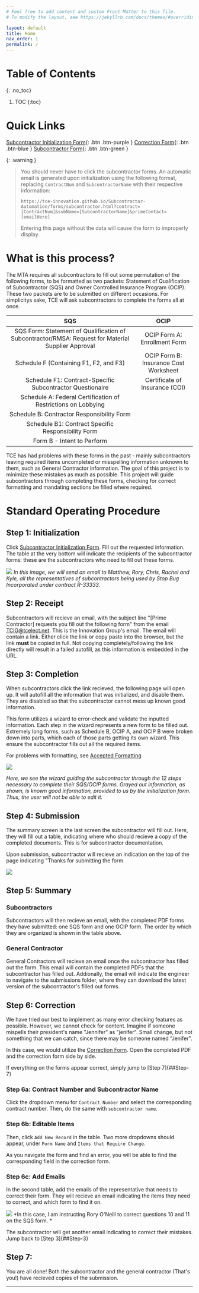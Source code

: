 ```yaml
---
# Feel free to add content and custom Front Matter to this file.
# To modify the layout, see https://jekyllrb.com/docs/themes/#overriding-theme-defaults

layout: default
title: Home
nav_order: 1
permalink: /
---
```



# Table of Contents 
{: .no_toc}

1. TOC
{:toc}

# Quick Links

[Subcontractor Initialization Form](https://tce-innovation.github.io/Subcontractor-Automation/forms/initialization.html){: .btn .btn-purple }
[Correction Form](https://tce-innovation.github.io/Subcontractor-Automation/forms/correction.html){: .btn .btn-blue }
[Subcontractor Form](https://tce-innovation.github.io/Subcontractor-Automation/forms/subcontractor.html){: .btn .btn-green }

{: .warning }
> You should never have to click the subcontractor forms. An automatic email is generated upon initialization using the following format, replacing ```ContractNum``` and ```SubcontractorName``` with their respective information:
> ```
> https://tce-innovation.github.io/Subcontractor-Automation/forms/subcontractor.html?contract=[ContractNum]&subName=[SubcontractorName]&primeContact=[emailHere]
> ```
> Entering this page without the data will cause the form to improperly display.


# What is this process?

The MTA requires all subcontractors to fill out some permutation of the following forms, to be formatted as two packets: Statement of Qualification of Subcontractor (SQS) and Owner Controlled Insurance Program (OCIP). These two packets are to be submitted on different occasions. For simplicitys sake, TCE will ask subcontractors to complete the forms all at once.

|SQS|OCIP|
|:-:|:-:|
|SQS Form: Statement of Qualification of Subcontractor/RMSA: Request for Material Supplier Approval|OCIP Form A: Enrollment Form|
|Schedule F (Containing F1, F2, and F3)|OCIP Form B: Insurance Cost Worksheet|
|Schedule F1: Contract-Specific Subcontractor Questionaire| Certificate of Insurance (COI)|
|Schedule A: Federal Certification of Restrictions on Lobbying|
|Schedule B: Contractor Responsibility Form|
|Schedule B1: Contract Specific Responsibility Form|
|Form B - Intent to Perform|

TCE has had problems with these forms in the past - mainly subcontractors leaving required items uncompleted or misspelling information unknown to them, such as General Contractor information. The goal of this project is to minimize these mistakes as much as possible. This project will guide subcontractors through completing these forms, checking for correct formatting and mandating sections be filled where required. 

# Standard Operating Procedure

## Step 1: Initialization

Click [Subcontractor Initialization Form]. Fill out the requested information. The table at the very bottom will indicate the recipients of the subcontractor forms: these are the subcontractors who need to fill out these forms.

![](assets/images/initForm.png)
*In this image, we will send an email to Matthew, Rory, Chris, Rachel and Kyle, all the representatives of subcontractors being used by Stop Bug Incorporated under contract R-33333.*

## Step 2: Receipt

Subcontractors will recieve an email, with the subject line "[Prime Contractor] requests you fill out the following form" from the email <u>TCIG@tcelect.net</u>. This is the Innovation Group's email. The email will contain a link. Either click the link or copy paste into the browser, but the link **must** be copied in full. Not copying completely/following the link directly will result in a failed autofill, as this information is embedded in the URL.

## Step 3: Completion

When subcontractors click the link recieved, the following page will open up. It will autofill all the information that was initialized, and disable them. They are disabled so that the subcontractor cannot mess up known good information.

This form utilizes a wizard to error-check and validate the inputted information. Each step in the wizard represents a new form to be filled out. Extremely long forms, such as Schedule B, OCIP A, and OCIP B were broken down into parts, which each of those parts getting its own wizard. This ensure the subcontractor fills out all the required items.

For problems with formatting, see [Accepted Formatting](https://tce-innovation.github.io/Subcontractor-Automation/docs/formatting/)

![](assets/images/subcontractorForm.png)

*Here, we see the wizard guiding the subcontractor through the 12 steps necessary to complete their SQS/OCIP forms. Grayed out information, as shown, is known good information, provided to us by the initialization form. Thus, the user will not be able to edit it.*

## Step 4: Submission

The summary screen is the last screen the subcontractor will fill out. Here, they will fill out a table, indicating where who should recieve a copy of the completed documents. This is for subcontractor documentation.

Upon submission, subcontractor will recieve an indication on the top of the page indicating "Thanks for submitting the form.

![](assets/images/thanksForSubmitting.png)

## Step 5: Summary

### Subcontractors
Subcontractors will then recieve an email, with the completed PDF forms they have submitted: one SQS form and one OCIP form. The order by which they are organized is shown in the table above.

### General Contractor

General Contractors will recieve an email once the subcontractor has filled out the form.
This email will contain the completed PDFs that the subcontractor has filled out. Addionally, the email will indicate the engineer to navigate to the submissions folder, where they can download the latest version of the subcontractor's filled out forms.

## Step 6: Correction

We have tried our best to implement as many error checking features as possible. However, we cannot check for content. Imagine if someone mispells their president's name "Jennifer" as "jenifer". Small change, but not something that we can catch, since there may be someone named "Jenifer".

In this case, we would utilize the [Correction Form]. Open the completed PDF and the correction form side by side. 

If everything on the forms appear correct, simply jump to [Step 7]{##Step-7}

### Step 6a: Contract Number and Subcontractor Name

Click the dropdown menu for ```Contract Number``` and select the corresponding contract number. Then, do the same with ```subcontractor name```.

### Step 6b: Editable Items

Then, click ```Add New Record``` in the table. Two more dropdowns should appear, under ```Form Name``` and ```Items that Require Change```. 

As you navigate the form and find an error, you will be able to find the corresponding field in the correction form. 

### Step 6c: Add Emails

In the second table, add the emails of the representative that needs to correct their form. They will recieve an email indicating the items they need to correct, and which form to find it on.

![](assets/images/correctionFormsProcess.png)
*In this case, I am instructing Rory O'Neill to correct questions 10 and 11 on the SQS form. *

The subcontractor will get another email indicating to correct their mistakes. Jump back to [Step 3]{##Step-3}

## Step 7: 

You are all done! Both the subcontractor and the general contractor (That's you!) have recieved copies of the submission.



----

[Subcontractor Initialization Form]: forms/initialization.html

[Subcontractor Form]: forms/subcontractorForm.html

[Correction Form]: forms/correction.html
